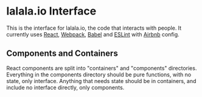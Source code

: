 # lalala.io Interface

This is the interface for lalala.io, the code that interacts with people. It currently uses [React](https://facebook.github.io/react/), [Webpack](https://webpack.js.org/), [Babel](https://babeljs.io/) and [ESLint](https://eslint.org/) with [Airbnb](https://github.com/airbnb/javascript) config.

## Components and Containers

React components are split into "containers" and "components" directories. Everything in the components directory should be pure functions, with no state, only interface. Anything that needs state should be in containers, and include no interface directly, only components.
